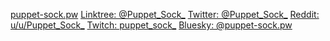 
[puppet-sock.pw](https://puppet-sock.pw)
[Linktree: @Puppet_Sock_](https://linktr.ee/Puppet_Sock_)
[Twitter: @Puppet_Sock_](https://twitter.com/Puppet_Sock_)
[Reddit: u/u/Puppet_Sock_](https://www.reddit.com/user/Puppet_Sock_)
[Twitch: puppet_sock_](https://www.twitch.tv/puppet_sock_)
[Bluesky: @puppet-sock.pw](https://bsky.app/profile/puppet-sock.pw)

<!--
**puppet-sock/puppet-sock** is a ✨ _special_ ✨ repository because its `README.md` (this file) appears on your GitHub profile.

Here are some ideas to get you started:

- 🔭 I’m currently working on ...
- 🌱 I’m currently learning ...
- 👯 I’m looking to collaborate on ...
- 🤔 I’m looking for help with ...
- 💬 Ask me about ...
- 📫 How to reach me: ...
- 😄 Pronouns: ...
- ⚡ Fun fact: ...
-->
